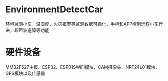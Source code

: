 # EnvironmentDetectCar
环境监测小车，温湿度、火灾报警等监测数据可视化，手柄和APP控制远程小车行进，超声波避障等功能

# 硬件设备

MM32F527主板、ESP32、ESP01SWiFi模块、CAM摄像头、NRF24L01模块、GPS模块以及传感器


